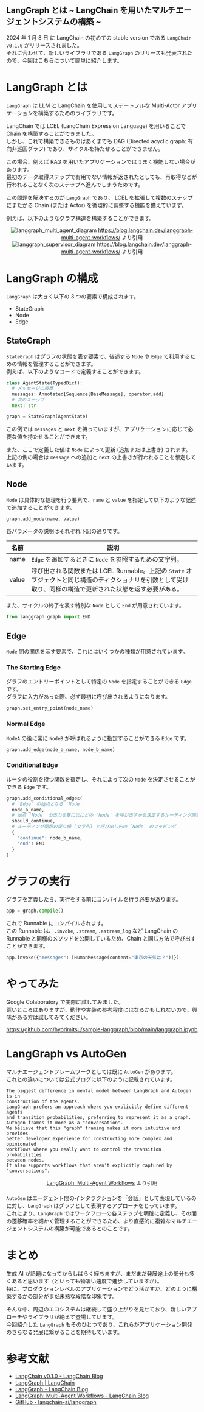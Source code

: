 LangGraph とは ~ LangChain を用いたマルチエージェントシステムの構築 ~
---

2024 年 1 月 8 日 に LangChain の初めての stable version である `LangChain v0.1.0` がリリースされました。  
それに合わせて、新しいライブラリである `LangGraph` のリリースも発表されたので、今回はこちらについて簡単に紹介します。

# LangGraph とは

`LangGraph` は LLM と LangChain を使用してステートフルな Multi-Actor アプリケーションを構築するためのライブラリです。

LangChain では LCEL (LangChain Expression Language) を用いることで Chain を構築することができました。  
しかし、これで構築できるものはあくまでも DAG (Directed acyclic graph: 有向非巡回グラフ) であり、サイクルを持たせることができません。

この場合、例えば RAG を用いたアプリケーションではうまく機能しない場合があります。  
最初のデータ取得ステップで有用でない情報が返されたとしても、再取得などが行われることなく次のステップへ進んでしまうためです。

この問題を解決するのが `LangGraph` であり、 LCEL を拡張して複数のステップにまたがる Chain (または Actor) を循環的に調整する機能を備えています。

例えば、以下のようなグラフ構造を構築することができます。

<div style="text-align:center">
  <img src="https://github.com/hyorimitsu/tech-talk/tree/main/2024/0205_LangGraph/img/langgraph_multi_agent_diagram.png" alt="langgraph_multi_agent_diagram" />
  <a href="https://blog.langchain.dev/langgraph-multi-agent-workflows/" target="_blank">https://blog.langchain.dev/langgraph-multi-agent-workflows/</a> より引用
</div>
<div style="text-align:center">
  <img src="https://github.com/hyorimitsu/tech-talk/tree/main/2024/0205_LangGraph/img/langgraph_supervisor_diagram.png" alt="langgraph_supervisor_diagram" />
  <a href="https://blog.langchain.dev/langgraph-multi-agent-workflows/" target="_blank">https://blog.langchain.dev/langgraph-multi-agent-workflows/</a> より引用
</div>

# LangGraph の構成

`LangGraph` は大きく以下の 3 つの要素で構成されます。

- StateGraph
- Node
- Edge

## StateGraph

`StateGraph` はグラフの状態を表す要素で、後述する `Node` や `Edge` で利用するための情報を管理することができます。  
例えば、以下のようなコードで定義することができます。  

```python
class AgentState(TypedDict):
  # メッセージの履歴
  messages: Annotated[Sequence[BaseMessage], operator.add]
  # 次のステップ
  next: str

graph = StateGraph(AgentState)
```

この例では `messages` と `next` を持っていますが、アプリケーションに応じて必要な値を持たせることができます。

また、ここで定義した値は `Node` によって更新 (追加または上書き) されます。  
上記の例の場合は `message` への追加と `next` の上書きが行われることを想定しています。

## Node

`Node` は具体的な処理を行う要素で、`name` と `value` を指定して以下のような記述で追加することができます。

```python
graph.add_node(name, value)
```

各パラメータの説明はそれぞれ下記の通りです。

| 名前 | 説明 |
| --- | --- |
| name | `Edge` を追加するときに `Node` を参照するための文字列。 |
| value | 呼び出される関数または LCEL Runnable。上記の `State` オブジェクトと同じ構造のディクショナリを引数として受け取り、同様の構造で更新された状態を返す必要がある。 |

また、サイクルの終了を表す特別な `Node` として `End` が用意されています。

```python
from langgraph.graph import END
```

## Edge

`Node` 間の関係を示す要素で、これにはいくつかの種類が用意されています。

### The Starting Edge

グラフのエントリーポイントとして特定の `Node` を指定することができる `Edge` です。  
グラフに入力があった際、必ず最初に呼び出されるようになります。

```python
graph.set_entry_point(node_name)
```

### Normal Edge

`NodeA` の後に常に `NodeB` が呼ばれるように指定することができる `Edge` です。

```python
graph.add_edge(node_a_name, node_b_name)
```

### Conditional Edge

ルータの役割を持つ関数を指定し、それによって次の `Node` を決定させることができる `Edge` です。

```python
graph.add_conditional_edges(
  # `Edge` の始点となる `Node`
  node_a_name,
  # 始点 `Node` の出力を基に次にどの `Node` を呼び出すかを決定するルーティング関数
  should_continue,
  # ルーティング関数の戻り値 (文字列) と呼び出し先の `Node` のマッピング
  {
    "continue": node_b_name,
    "end": END
  }
)
```

# グラフの実行

グラフを定義したら、実行をする前にコンパイルを行う必要があります。

```python
app = graph.compile()
```

これで Runnable にコンパイルされます。  
この Runnable は、`.invoke`, `.stream`, `.astream_log` など LangChain の Runnable と同様のメソッドを公開しているため、Chain と同じ方法で呼び出すことができます。

```python
app.invoke({"messages": [HumanMessage(content="東京の天気は？")]})
```

# やってみた

Google Colaboratory で実際に試してみました。  
荒いところはありますが、動作や実装の参考程度にはなるかもしれないので、興味がある方は試してみてください。

https://github.com/hyorimitsu/sample-langgraph/blob/main/langgraph.ipynb

# LangGraph vs AutoGen

マルチエージェントフレームワークとしては既に `AutoGen` があります。  
これとの違いについては公式ブログに以下のように記載されています。

```
The biggest difference in mental model between LangGraph and Autogen is in 
construction of the agents.
LangGraph prefers an approach where you explicitly define different agents 
and transition probabilities, preferring to represent it as a graph.
Autogen frames it more as a "conversation".
We believe that this "graph" framing makes it more intuitive and provides 
better developer experience for constructing more complex and opinionated 
workflows where you really want to control the transition probabilities 
between nodes.
It also supports workflows that aren't explicitly captured by "conversations".
```
<div style="text-align: center; margin-bottom: 20px;">
    <a href="https://blog.langchain.dev/langgraph-multi-agent-workflows/" target="_blank">LangGraph: Multi-Agent Workflows</a> より引用
</div>

`AutoGen` はエージェント間のインタラクションを「会話」として表現しているのに対し、`LangGraph` はグラフとして表現するアプローチをとっています。  
これにより、`LangGraph` ではワークフローの各ステップを明確に定義し、その間の遷移確率を細かく管理することができるため、より直感的に複雑なマルチエージェントシステムの構築が可能であるとのことです。

# まとめ

生成 AI が話題になってからしばらく経ちますが、まだまだ発展途上の部分も多くあると思います（といっても物凄い速度で進歩していますが）。  
特に、プロダクションレベルのアプリケーションでどう活かすか、どのように構築するかの部分がまだ未熟な段階な印象です。

そんな中、周辺のエコシステムは継続して盛り上がりを見せており、新しいアプローチやライブラリが絶えず登場しています。  
今回紹介した `LangGraph` もそのひとつであり、これらがアプリケーション開発のさらなる発展に繋がることを期待しています。

# 参考文献

- [LangChain v0.1.0 - LangChain Blog](https://blog.langchain.dev/langchain-v0-1-0/)
- [LangGraph | LangChain](https://python.langchain.com/docs/langgraph)
- [LangGraph - LangChain Blog](https://blog.langchain.dev/langgraph/)
- [LangGraph: Multi-Agent Workflows - LangChain Blog](https://blog.langchain.dev/langgraph-multi-agent-workflows/)
- [GitHub - langchain-ai/langgraph](https://github.com/langchain-ai/langgraph)
